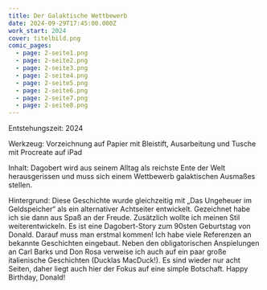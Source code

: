 ```yaml
---
title: Der Galaktische Wettbewerb
date: 2024-09-29T17:45:00.000Z
work_start: 2024
cover: titelbild.png
comic_pages:
  - page: 2-seite1.png
  - page: 2-seite2.png
  - page: 2-seite3.png
  - page: 2-seite4.png
  - page: 2-seite5.png
  - page: 2-seite6.png
  - page: 2-seite7.png
  - page: 2-seite8.png
---
```



Entstehungszeit: 2024

Werkzeug: Vorzeichnung auf Papier mit Bleistift, Ausarbeitung und Tusche mit Procreate auf iPad

Inhalt: Dagobert wird aus seinem Alltag als reichste Ente der Welt herausgerissen und muss sich einem Wettbewerb galaktischen Ausmaßes stellen.

Hintergrund: Diese Geschichte wurde gleichzeitig mit „Das Ungeheuer im Geldspeicher“ als ein alternativer Achtseiter entwickelt. Gezeichnet habe ich sie dann aus Spaß an der Freude. Zusätzlich wollte ich meinen Stil weiterentwickeln. Es ist eine Dagobert-Story zum 90sten Geburtstag von Donald. Darauf muss man erstmal kommen! Ich habe viele Referenzen an bekannte Geschichten eingebaut. Neben den obligatorischen Anspielungen an Carl Barks und Don Rosa verweise ich auch auf ein paar große italienische Geschichten (Ducklas MacDuck!). Es sind wieder nur acht Seiten, daher liegt auch hier der Fokus auf eine simple Botschaft. Happy Birthday, Donald!
